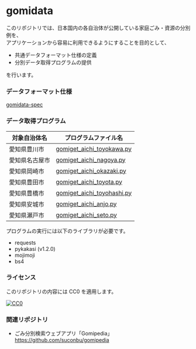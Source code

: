 # gomidata

このリポジトリでは、日本国内の各自治体が公開している家庭ごみ・資源の分別例を、  
アプリケーションから容易に利用できるようにすることを目的として、

* 共通データフォーマット仕様の定義
* 分別データ取得プログラムの提供

を行います。

### データフォーマット仕様

[gomidata-spec](gomidata-spec.md)

### データ取得プログラム

対象自治体名   | プログラムファイル名
---------------|------------------------------
愛知県豊川市   | [gomiget_aichi_toyokawa.py](gomiget_aichi_toyokawa.py)
愛知県名古屋市 | [gomiget_aichi_nagoya.py](gomiget_aichi_nagoya.py)
愛知県岡崎市   | [gomiget_aichi_okazaki.py](gomiget_aichi_okazaki.py)
愛知県豊田市   | [gomiget_aichi_toyota.py](gomiget_aichi_toyota.py)
愛知県豊橋市   | [gomiget_aichi_toyohashi.py](gomiget_aichi_toyohashi.py)
愛知県安城市   | [gomiget_aichi_anjo.py](gomiget_aichi_anjo.py)
愛知県瀬戸市   | [gomiget_aichi_seto.py](gomiget_aichi_seto.py)

プログラムの実行には以下のライブラリが必要です。

* requests
* pykakasi (v1.2.0)
* mojimoji
* bs4

### ライセンス

このリポジトリの内容には CC0 を適用します。

[![CC0](https://i.creativecommons.org/p/zero/1.0/88x31.png "CC0")](https://creativecommons.org/publicdomain/zero/1.0/deed.ja)

### 関連リポジトリ

* ごみ分別検索ウェブアプリ「Gomipedia」  
https://github.com/suconbu/gomipedia
